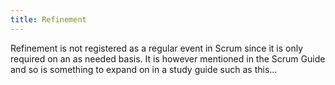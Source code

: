 ```yaml
---
title: Refinement
---
```


Refinement is not registered as a regular event in Scrum since it is only required on an as needed basis. It is however mentioned in the Scrum Guide and so is something to expand on in a study guide such as this...